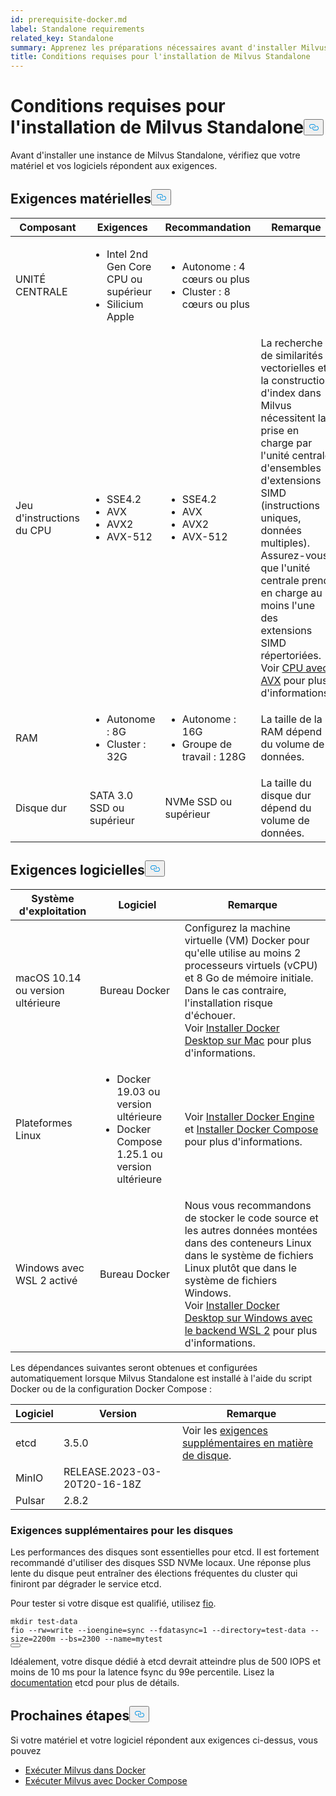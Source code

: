 ```yaml
---
id: prerequisite-docker.md
label: Standalone requirements
related_key: Standalone
summary: Apprenez les préparations nécessaires avant d'installer Milvus Standalone.
title: Conditions requises pour l'installation de Milvus Standalone
---
```

<h1 id="Requirements-for-Installing-Milvus-Standalone" class="common-anchor-header">Conditions requises pour l'installation de Milvus Standalone<button data-href="#Requirements-for-Installing-Milvus-Standalone" class="anchor-icon" translate="no">
      <svg translate="no"
        aria-hidden="true"
        focusable="false"
        height="20"
        version="1.1"
        viewBox="0 0 16 16"
        width="16"
      >
        <path
          fill="#0092E4"
          fill-rule="evenodd"
          d="M4 9h1v1H4c-1.5 0-3-1.69-3-3.5S2.55 3 4 3h4c1.45 0 3 1.69 3 3.5 0 1.41-.91 2.72-2 3.25V8.59c.58-.45 1-1.27 1-2.09C10 5.22 8.98 4 8 4H4c-.98 0-2 1.22-2 2.5S3 9 4 9zm9-3h-1v1h1c1 0 2 1.22 2 2.5S13.98 12 13 12H9c-.98 0-2-1.22-2-2.5 0-.83.42-1.64 1-2.09V6.25c-1.09.53-2 1.84-2 3.25C6 11.31 7.55 13 9 13h4c1.45 0 3-1.69 3-3.5S14.5 6 13 6z"
        ></path>
      </svg>
    </button></h1><p>Avant d'installer une instance de Milvus Standalone, vérifiez que votre matériel et vos logiciels répondent aux exigences.</p>
<h2 id="Hardware-requirements" class="common-anchor-header">Exigences matérielles<button data-href="#Hardware-requirements" class="anchor-icon" translate="no">
      <svg translate="no"
        aria-hidden="true"
        focusable="false"
        height="20"
        version="1.1"
        viewBox="0 0 16 16"
        width="16"
      >
        <path
          fill="#0092E4"
          fill-rule="evenodd"
          d="M4 9h1v1H4c-1.5 0-3-1.69-3-3.5S2.55 3 4 3h4c1.45 0 3 1.69 3 3.5 0 1.41-.91 2.72-2 3.25V8.59c.58-.45 1-1.27 1-2.09C10 5.22 8.98 4 8 4H4c-.98 0-2 1.22-2 2.5S3 9 4 9zm9-3h-1v1h1c1 0 2 1.22 2 2.5S13.98 12 13 12H9c-.98 0-2-1.22-2-2.5 0-.83.42-1.64 1-2.09V6.25c-1.09.53-2 1.84-2 3.25C6 11.31 7.55 13 9 13h4c1.45 0 3-1.69 3-3.5S14.5 6 13 6z"
        ></path>
      </svg>
    </button></h2><table>
<thead>
<tr><th>Composant</th><th>Exigences</th><th>Recommandation</th><th>Remarque</th></tr>
</thead>
<tbody>
<tr><td>UNITÉ CENTRALE</td><td><ul><li>Intel 2nd Gen Core CPU ou supérieur</li><li>Silicium Apple</li></ul></td><td><ul><li>Autonome : 4 cœurs ou plus</li><li>Cluster : 8 cœurs ou plus</li></ul></td><td></td></tr>
<tr><td>Jeu d'instructions du CPU</td><td><ul><li>SSE4.2</li><li>AVX</li><li>AVX2</li><li>AVX-512</li></ul></td><td><ul><li>SSE4.2</li><li>AVX</li><li>AVX2</li><li>AVX-512</li></ul></td><td>La recherche de similarités vectorielles et la construction d'index dans Milvus nécessitent la prise en charge par l'unité centrale d'ensembles d'extensions SIMD (instructions uniques, données multiples). Assurez-vous que l'unité centrale prend en charge au moins l'une des extensions SIMD répertoriées. Voir <a href="https://en.wikipedia.org/wiki/Advanced_Vector_Extensions#CPUs_with_AVX">CPU avec AVX</a> pour plus d'informations.</td></tr>
<tr><td>RAM</td><td><ul><li>Autonome : 8G</li><li>Cluster : 32G</li></ul></td><td><ul><li>Autonome : 16G</li><li>Groupe de travail : 128G</li></ul></td><td>La taille de la RAM dépend du volume de données.</td></tr>
<tr><td>Disque dur</td><td>SATA 3.0 SSD ou supérieur</td><td>NVMe SSD ou supérieur</td><td>La taille du disque dur dépend du volume de données.</td></tr>
</tbody>
</table>
<h2 id="Software-requirements" class="common-anchor-header">Exigences logicielles<button data-href="#Software-requirements" class="anchor-icon" translate="no">
      <svg translate="no"
        aria-hidden="true"
        focusable="false"
        height="20"
        version="1.1"
        viewBox="0 0 16 16"
        width="16"
      >
        <path
          fill="#0092E4"
          fill-rule="evenodd"
          d="M4 9h1v1H4c-1.5 0-3-1.69-3-3.5S2.55 3 4 3h4c1.45 0 3 1.69 3 3.5 0 1.41-.91 2.72-2 3.25V8.59c.58-.45 1-1.27 1-2.09C10 5.22 8.98 4 8 4H4c-.98 0-2 1.22-2 2.5S3 9 4 9zm9-3h-1v1h1c1 0 2 1.22 2 2.5S13.98 12 13 12H9c-.98 0-2-1.22-2-2.5 0-.83.42-1.64 1-2.09V6.25c-1.09.53-2 1.84-2 3.25C6 11.31 7.55 13 9 13h4c1.45 0 3-1.69 3-3.5S14.5 6 13 6z"
        ></path>
      </svg>
    </button></h2><table>
<thead>
<tr><th>Système d'exploitation</th><th>Logiciel</th><th>Remarque</th></tr>
</thead>
<tbody>
<tr><td>macOS 10.14 ou version ultérieure</td><td>Bureau Docker</td><td>Configurez la machine virtuelle (VM) Docker pour qu'elle utilise au moins 2 processeurs virtuels (vCPU) et 8 Go de mémoire initiale. Dans le cas contraire, l'installation risque d'échouer. <br/>Voir <a href="https://docs.docker.com/desktop/mac/install/">Installer Docker Desktop sur Mac</a> pour plus d'informations.</td></tr>
<tr><td>Plateformes Linux</td><td><ul><li>Docker 19.03 ou version ultérieure</li><li>Docker Compose 1.25.1 ou version ultérieure</li></ul></td><td>Voir <a href="https://docs.docker.com/engine/install/">Installer Docker Engine</a> et <a href="https://docs.docker.com/compose/install/">Installer Docker Compose</a> pour plus d'informations.</td></tr>
<tr><td>Windows avec WSL 2 activé</td><td>Bureau Docker</td><td>Nous vous recommandons de stocker le code source et les autres données montées dans des conteneurs Linux dans le système de fichiers Linux plutôt que dans le système de fichiers Windows.<br/>Voir <a href="https://docs.docker.com/desktop/windows/install/#wsl-2-backend">Installer Docker Desktop sur Windows avec le backend WSL 2</a> pour plus d'informations.</td></tr>
</tbody>
</table>
<p>Les dépendances suivantes seront obtenues et configurées automatiquement lorsque Milvus Standalone est installé à l'aide du script Docker ou de la configuration Docker Compose :</p>
<table>
<thead>
<tr><th>Logiciel</th><th>Version</th><th>Remarque</th></tr>
</thead>
<tbody>
<tr><td>etcd</td><td>3.5.0</td><td>Voir les <a href="#Additional-disk-requirements">exigences supplémentaires en matière de disque</a>.</td></tr>
<tr><td>MinIO</td><td>RELEASE.2023-03-20T20-16-18Z</td><td></td></tr>
<tr><td>Pulsar</td><td>2.8.2</td><td></td></tr>
</tbody>
</table>
<h3 id="Additional-disk-requirements" class="common-anchor-header">Exigences supplémentaires pour les disques</h3><p>Les performances des disques sont essentielles pour etcd. Il est fortement recommandé d'utiliser des disques SSD NVMe locaux. Une réponse plus lente du disque peut entraîner des élections fréquentes du cluster qui finiront par dégrader le service etcd.</p>
<p>Pour tester si votre disque est qualifié, utilisez <a href="https://github.com/axboe/fio">fio</a>.</p>
<pre><code translate="no" class="language-bash"><span class="hljs-built_in">mkdir</span> test-data
fio --rw=write --ioengine=<span class="hljs-built_in">sync</span> --fdatasync=1 --directory=test-data --size=2200m --bs=2300 --name=mytest
<button class="copy-code-btn"></button></code></pre>
<p>Idéalement, votre disque dédié à etcd devrait atteindre plus de 500 IOPS et moins de 10 ms pour la latence fsync du 99e percentile. Lisez la <a href="https://etcd.io/docs/v3.5/op-guide/hardware/#disks">documentation</a> etcd pour plus de détails.</p>
<h2 id="Whats-next" class="common-anchor-header">Prochaines étapes<button data-href="#Whats-next" class="anchor-icon" translate="no">
      <svg translate="no"
        aria-hidden="true"
        focusable="false"
        height="20"
        version="1.1"
        viewBox="0 0 16 16"
        width="16"
      >
        <path
          fill="#0092E4"
          fill-rule="evenodd"
          d="M4 9h1v1H4c-1.5 0-3-1.69-3-3.5S2.55 3 4 3h4c1.45 0 3 1.69 3 3.5 0 1.41-.91 2.72-2 3.25V8.59c.58-.45 1-1.27 1-2.09C10 5.22 8.98 4 8 4H4c-.98 0-2 1.22-2 2.5S3 9 4 9zm9-3h-1v1h1c1 0 2 1.22 2 2.5S13.98 12 13 12H9c-.98 0-2-1.22-2-2.5 0-.83.42-1.64 1-2.09V6.25c-1.09.53-2 1.84-2 3.25C6 11.31 7.55 13 9 13h4c1.45 0 3-1.69 3-3.5S14.5 6 13 6z"
        ></path>
      </svg>
    </button></h2><p>Si votre matériel et votre logiciel répondent aux exigences ci-dessus, vous pouvez</p>
<ul>
<li><a href="/docs/fr/install_standalone-docker.md">Exécuter Milvus dans Docker</a></li>
<li><a href="/docs/fr/install_standalone-docker-compose.md">Exécuter Milvus avec Docker Compose</a></li>
</ul>
